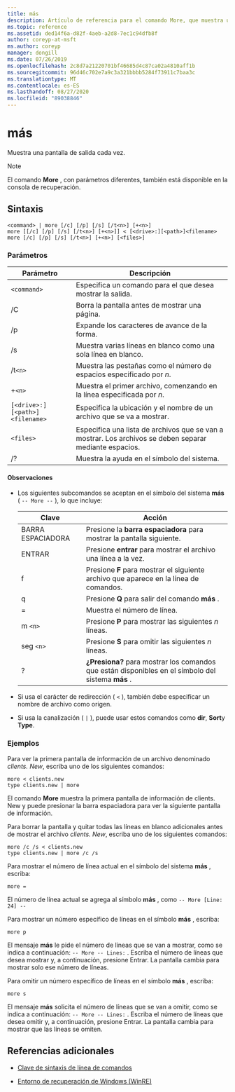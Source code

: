 ```yaml
---
title: más
description: Artículo de referencia para el comando More, que muestra una pantalla de salida cada vez.
ms.topic: reference
ms.assetid: ded14f6a-d82f-4aeb-a2d8-7ec1c94dfb8f
author: coreyp-at-msft
ms.author: coreyp
manager: dongill
ms.date: 07/26/2019
ms.openlocfilehash: 2c8d7a21220701bf46685d4c87ca02a4810aff1b
ms.sourcegitcommit: 96d46c702e7a9c3a321bbbb5284f73911c7baa3c
ms.translationtype: MT
ms.contentlocale: es-ES
ms.lasthandoff: 08/27/2020
ms.locfileid: "89038846"
---
```

# <a name="more"></a>más

Muestra una pantalla de salida cada vez.

> [!NOTE]
> El comando **More** , con parámetros diferentes, también está disponible en la consola de recuperación.

## <a name="syntax"></a>Sintaxis

```
<command> | more [/c] [/p] [/s] [/t<n>] [+<n>]
more [[/c] [/p] [/s] [/t<n>] [+<n>]] < [<drive>:][<path>]<filename>
more [/c] [/p] [/s] [/t<n>] [+<n>] [<files>]
```

### <a name="parameters"></a>Parámetros

| Parámetro | Descripción |
| --------- | ----------- |
| `<command>` | Especifica un comando para el que desea mostrar la salida. |
| /C | Borra la pantalla antes de mostrar una página. |
| /p | Expande los caracteres de avance de la forma. |
| /s | Muestra varias líneas en blanco como una sola línea en blanco. |
| /t`<n>` | Muestra las pestañas como el número de espacios especificado por *n*. |
| +`<n>` | Muestra el primer archivo, comenzando en la línea especificada por *n*. |
| `[<drive>:][<path>]<filename>` | Especifica la ubicación y el nombre de un archivo que se va a mostrar. |
| `<files>` | Especifica una lista de archivos que se van a mostrar. Los archivos se deben separar mediante espacios. |
| /? | Muestra la ayuda en el símbolo del sistema. |

#### <a name="remarks"></a>Observaciones

- Los siguientes subcomandos se aceptan en el símbolo del sistema **más** ( `-- More --` ), lo que incluye:

    | Clave | Acción |
    | --- | ------ |
    | BARRA ESPACIADORA | Presione la **barra espaciadora** para mostrar la pantalla siguiente. |
    | ENTRAR | Presione **entrar** para mostrar el archivo una línea a la vez. |
    | f | Presione **F** para mostrar el siguiente archivo que aparece en la línea de comandos. |
    | q | Presione **Q** para salir del comando **más** . |
    | = | Muestra el número de línea. |
    | m `<n>` | Presione **P** para mostrar las siguientes *n* líneas. |
    | seg `<n>` | Presione **S** para omitir las siguientes *n* líneas. |
    | ? | **¿Presiona?** para mostrar los comandos que están disponibles en el símbolo del sistema **más** .|

- Si usa el carácter de redirección ( `<` ), también debe especificar un nombre de archivo como origen.

- Si usa la canalización ( `|` ), puede usar estos comandos como **dir**, **Sort**y **Type**.

### <a name="examples"></a>Ejemplos

Para ver la primera pantalla de información de un archivo denominado *clients. New*, escriba uno de los siguientes comandos:

```
more < clients.new
type clients.new | more
```

El comando **More** muestra la primera pantalla de información de clients. New y puede presionar la barra espaciadora para ver la siguiente pantalla de información.

Para borrar la pantalla y quitar todas las líneas en blanco adicionales antes de mostrar el archivo *clients. New*, escriba uno de los siguientes comandos:

```
more /c /s < clients.new
type clients.new | more /c /s
```

Para mostrar el número de línea actual en el símbolo del sistema **más** , escriba:

```
more =
```

El número de línea actual se agrega al símbolo **más** , como `-- More [Line: 24] --`

Para mostrar un número específico de líneas en el símbolo **más** , escriba:

```
more p
```

El mensaje **más** le pide el número de líneas que se van a mostrar, como se indica a continuación: `-- More -- Lines:` . Escriba el número de líneas que desea mostrar y, a continuación, presione Entrar. La pantalla cambia para mostrar solo ese número de líneas.

Para omitir un número específico de líneas en el símbolo **más** , escriba:

```
more s
```

El mensaje **más** solicita el número de líneas que se van a omitir, como se indica a continuación: `-- More -- Lines:` . Escriba el número de líneas que desea omitir y, a continuación, presione Entrar. La pantalla cambia para mostrar que las líneas se omiten.

## <a name="additional-references"></a>Referencias adicionales

- [Clave de sintaxis de línea de comandos](command-line-syntax-key.md)

- [Entorno de recuperación de Windows (WinRE)](/windows-hardware/manufacture/desktop/windows-recovery-environment--windows-re--technical-reference)
